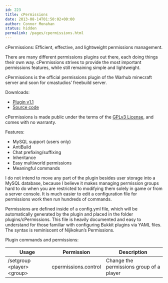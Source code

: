 ```yaml
---
id: 223
title: cPermissions
date: 2013-08-14T01:50:02+00:00
author: Connor Monahan
status: hidden
permalink: /pages/cpermissions.html
---
```

cPermissions: Efficient, effective, and lightweight permissions management.

There are many different permissions plugins out there, each doing things their own way. cPermissions strives to provide the most important permissions features, while still remaining simple and lightweight.

cPermissions is the official permissions plugin of the Warhub minecraft server and soon for cmastudios&#8217; freebuild server.

Downloads:

  * [Plugin v1.1](https://github.com/cmastudios/cperms/releases/download/v1.1/cpermissions-1.1.jar)
  * [Source code](https://github.com/cmastudios/cperms)

cPermissions is made public under the terms of the [GPLv3 License](https://www.gnu.org/licenses/gpl-3.0.txt), and comes with no warranty.

Features:

  * MySQL support (users only)
  * AntiBuild
  * Chat prefixing/suffixing
  * Inheritance
  * Easy multiworld permissions
  * Meaningful commands

I do not intend to move any part of the plugin besides user storage into a MySQL database, because I believe it makes managing permission groups hard to do when you are restricted to modifying them solely in game or from a server console. It is much easier to edit a configuration file for permissions work then run hundreds of commands.

Permissions are defined inside of a config.yml file, which will be automatically generated by the plugin and placed in the folder plugins/cPermissions. This file is heavily documented and easy to understand for those familiar with configuring Bukkit plugins via YAML files. The syntax is reminiscent of Nijikokun&#8217;s Permissions.

Plugin commands and permissions:

| Usage | Permission | Description |
| ----- | ---------- | ----------- |
| /setgroup &lt;player&gt; &lt;group&gt; | cpermissions.control | Change the permissions group of a player |
